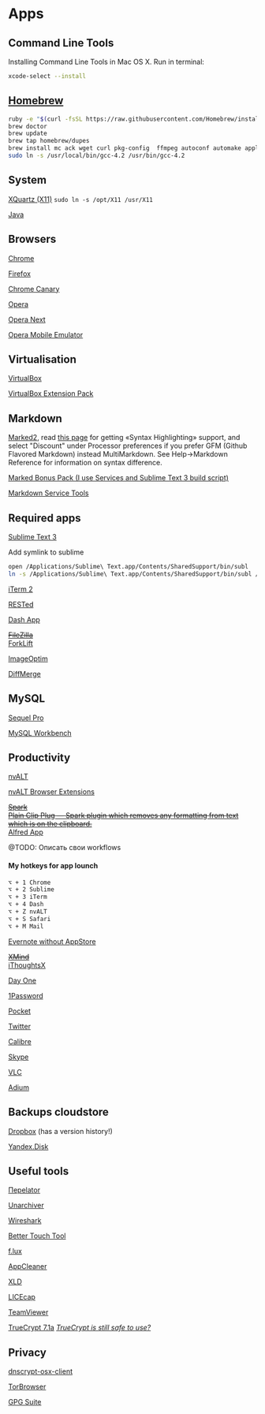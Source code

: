# Apps

## Command Line Tools

Installing Command Line Tools in Mac OS X. Run in terminal:
```bash
xcode-select --install
```


## [Homebrew](http://mxcl.github.com/homebrew/)

``` bash
ruby -e "$(curl -fsSL https://raw.githubusercontent.com/Homebrew/install/master/install)"
brew doctor
brew update
brew tap homebrew/dupes
brew install mc ack wget curl pkg-config  ffmpeg autoconf automake apple-gcc42 git git-flow htop grc
sudo ln -s /usr/local/bin/gcc-4.2 /usr/bin/gcc-4.2
```


## System
[XQuartz (X11)](http://xquartz.macosforge.org/trac/wiki)
<code>sudo ln -s /opt/X11 /usr/X11</code>

[Java](http://www.java.com/en/download/mac_download.jsp?locale=en)


## Browsers
[Chrome](https://www.google.com/intl/en/chrome/browser/)

[Firefox](http://www.mozilla.org/en-US/firefox/beta/)

[Chrome Canary](https://www.google.com/intl/en/chrome/browser/canary.html)

[Opera](http://www.opera.com/en/)

[Opera Next](http://www.opera.com/next/)

[Opera Mobile Emulator](http://www.opera.com/en/developer/mobile-emulator)


## Virtualisation

[VirtualBox](https://www.virtualbox.org/wiki/Downloads)

[VirtualBox Extension Pack](https://www.virtualbox.org/wiki/Downloads)


## Markdown

[Marked2](http://marked2app.com), read [this page](http://markedapp.com/help/Special_Features/For_Programmers.html) for getting «Syntax Highlighting» support, and select "Discount" under Processor preferences if you prefer GFM (Github Flavored Markdown) instead MultiMarkdown. See Help→Markdown Reference for information on syntax difference.

[Marked Bonus Pack (I use Services and Sublime Text 3 build script)](http://support.markedapp.com/kb/how-to-tips-and-tricks/marked-bonus-pack-scripts-commands-and-bundles)

[Markdown Service Tools](http://brettterpstra.com/projects/markdown-service-tools/)


## Required apps

[Sublime Text 3](http://www.sublimetext.com/)

Add symlink to sublime
```bash
open /Applications/Sublime\ Text.app/Contents/SharedSupport/bin/subl
ln -s /Applications/Sublime\ Text.app/Contents/SharedSupport/bin/subl /usr/local/bin/subl
```

[iTerm 2](http://iterm2.com/)

[RESTed](https://itunes.apple.com/us/app/rested-simple-http-requests/id421879749)

[Dash App](http://kapeli.com/dash)

~~[FileZilla](https://filezilla-project.org/download.php?type=client)~~  
[ForkLift](https://itunes.apple.com/ru/app/forklift-file-manager-ftp/id412448059)

[ImageOptim](http://imageoptim.com)

[DiffMerge](https://sourcegear.com/diffmerge/downloads.php)


## MySQL

[Sequel Pro](http://www.sequelpro.com/download)

[MySQL Workbench](http://www.mysql.com/products/workbench/)


## Productivity

[nvALT](http://brettterpstra.com/projects/nvalt/)

[nvALT Browser Extensions](http://elasticthreads.tumblr.com/post/8212672178/nvit-chrome-and-safari-extensions-for-nvalt)

~~[Spark](http://www.shadowlab.org/softwares/spark.php)~~  
~~[Plain Clip Plug —  Spark plugin which removes any formatting from text which is on the clipboard.](http://www.bluem.net/files/Plain-Clip-Plug.dmg)~~  
[Alfred App](http://www.alfredapp.com/)

@TODO: Описать свои workflows


#### My hotkeys for app lounch

```txt
⌥ + 1 Chrome
⌥ + 2 Sublime
⌥ + 3 iTerm
⌥ + 4 Dash
⌥ + Z nvALT
⌥ + S Safari
⌥ + M Mail
```


[Evernote without AppStore](http://www.macupdate.com/app/mac/27456/evernote)

~~[XMind](http://www.xmind.net/download/)~~  
[iThoughtsX](http://toketaware.com/ithoughtsx-faq/)

[Day One](http://dayoneapp.com/)

[1Password](https://agilebits.com/onepassword)

[Pocket](https://itunes.apple.com/ru/app/pocket/id568494494)

[Twitter](https://itunes.apple.com/ru/app/twitter/id409789998)

[Calibre](http://calibre-ebook.com/download_osx)

[Skype](http://www.skype.com/)

[VLC](http://www.videolan.org/vlc/download-macosx.html)

[Adium](https://adium.im/)


## Backups cloudstore

[Dropbox](https://www.dropbox.com/) (has a version history!)

[Yandex.Disk](https://itunes.apple.com/ru/app/andeks.disk/id560459030)


## Useful tools

[Переlator](https://itunes.apple.com/ru/app/perelator/id422107942)

[Unarchiver](http://download.cnet.com/The-Unarchiver/3000-2250_4-10655313.html)

[Wireshark](http://www.wireshark.org/download.html)

[Better Touch Tool](http://blog.boastr.net/?page_id=1722)

[f.lux](http://stereopsis.com/flux/)

[AppCleaner](http://www.freemacsoft.net/appcleaner/)

[XLD](https://www.macupdate.com/app/mac/23430/x-lossless-decoder)

[LICEcap](http://www.cockos.com/licecap/)

[TeamViewer](http://www.teamviewer.com/ru/download/mac.aspx)

[TrueCrypt 7.1a](http://www.truecrypt.org/downloads)
_[TrueCrypt is still safe to use?](https://www.grc.com/misc/truecrypt/truecrypt.htm)_

## Privacy

[dnscrypt-osx-client](http://opendns.github.io/dnscrypt-osx-client/)

[TorBrowser](https://www.torproject.org/download/download-easy.html.en)

[GPG Suite](https://gpgtools.org/)

